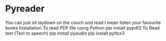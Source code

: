 # Pyreader
You can just sit laydown on the couch and read i mean listen your favourite books 
Installation
To read PDF file using Python pip install pypdf2 To Read text (Text to speech) pip install pyaudio pip install pyttsx3
